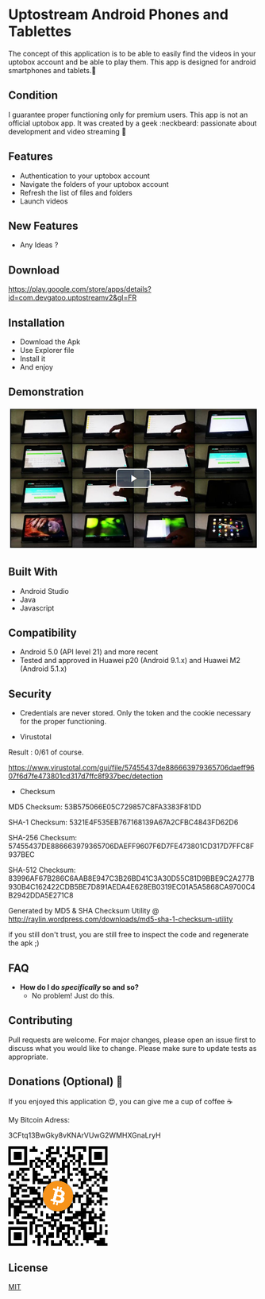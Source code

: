 # Uptostream Android Phones and Tablettes

The concept of this application is to be able to easily find the videos in your uptobox account and be able to play them.
This app is designed for android smartphones and tablets.:iphone:

## Condition

I guarantee proper functioning only for premium users.
This app is not an official uptobox app. It was created by a geek :neckbeard: passionate about development and video streaming :movie_camera:

## Features

- Authentication to your uptobox account
- Navigate the folders of your uptobox account
- Refresh the list of files and folders
- Launch videos


## New Features


- Any Ideas ?

## Download

https://play.google.com/store/apps/details?id=com.devgatoo.uptostreamv2&gl=FR

## Installation

- Download the Apk
- Use Explorer file
- Install it
- And enjoy


## Demonstration 

[![Watch the video](https://github.com/devgato/UptoStream_Android_Phone_And_Tablette/blob/develop/IMG/Presentation_Uptostreame_PHONE_TABLETTE.jpg?raw=true)](https://uptostream.com/r0qf7fudnyms)

## Built With

- Android Studio
- Java
- Javascript

## Compatibility

- Android 5.0 (API level 21) and more recent
- Tested and approved in Huawei p20 (Android 9.1.x) and Huawei M2 (Android 5.1.x)

## Security

- Credentials are never stored. Only the token and the cookie necessary for the proper functioning.

- Virustotal

Result : 0/61 of course.

https://www.virustotal.com/gui/file/57455437de886663979365706daeff9607f6d7fe473801cd317d7ffc8f937bec/detection

- Checksum

MD5 Checksum: 53B575066E05C729857C8FA3383F81DD

SHA-1 Checksum: 5321E4F535EB767168139A67A2CFBC4843FD62D6

SHA-256 Checksum: 57455437DE886663979365706DAEFF9607F6D7FE473801CD317D7FFC8F937BEC

SHA-512 Checksum: 83996AF67B286C6AAB8E947C3B26BD41C3A30D55C81D9BBE9C2A277B930B4C162422CDB5BE7D891AEDA4E628EB0319EC01A5A5868CA9700C4B2942DDA5E271C8

Generated by MD5 & SHA Checksum Utility @ http://raylin.wordpress.com/downloads/md5-sha-1-checksum-utility

if you still don't trust, you are still free to inspect the code and regenerate the apk ;)

## FAQ

- **How do I do *specifically* so and so?**
    - No problem! Just do this.


## Contributing

Pull requests are welcome. For major changes, please open an issue first to discuss what you would like to change.
Please make sure to update tests as appropriate.

## Donations (Optional) :clap:

If you enjoyed this application :heart_eyes:, you can give me a cup of coffee :coffee:

My Bitcoin Adress:

3CFtq13BwGky8vKNArVUwG2WMHXGnaLryH

![alt text](https://github.com/devgato/UptoStream_Android_Phone_And_Tablette/blob/develop/IMG/bitcoinadresse200.png?raw=true)

## License

[MIT](https://choosealicense.com/licenses/mit/)